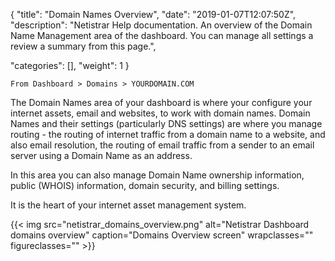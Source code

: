 {
"title": "Domain Names Overview",
"date": "2019-01-07T12:07:50Z",
"description": "Netistrar Help documentation.  An overview of the Domain Name Management area of the dashboard.  You can manage all settings a review a summary from this page.",

"categories": [],
"weight": 1
}

    From Dashboard > Domains > YOURDOMAIN.COM
    
    
The Domain Names area of your dashboard is where your configure your internet assets, email and websites, to work with domain names.  Domain Names and their settings (particularly DNS settings) are where you manage routing - the routing of internet traffic from a domain name to a website, and also email resolution, the routing of email traffic from a sender to an email server using a Domain Name as an address. 

In this area you can also manage Domain Name ownership information, public (WHOIS) information, domain security, and billing settings.

It is the heart of your internet asset management system.


{{< img src="netistrar_domains_overview.png" alt="Netistrar Dashboard domains overview" caption="Domains Overview screen" wrapclasses="" figureclasses="" >}}